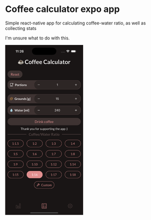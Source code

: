 # Coffee calculator expo app
Simple react-native app for calculating coffee-water ratio, as well as collecting stats

I'm unsure what to do with this.

<img src="./public/app.png" alt="App image" width="250" />
